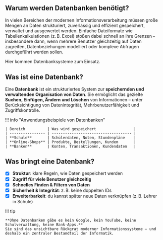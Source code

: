 ## Warum werden Datenbanken benötigt?

In vielen Bereichen der modernen Informationsverarbeitung müssen große Mengen an Daten strukturiert, zuverlässig und effizient gespeichert, verwaltet und ausgewertet werden. Einfache Dateiformate wie Tabellenkalkulationen (z. B. Excel) stoßen dabei schnell an ihre Grenzen – insbesondere dann, wenn mehrere Benutzer gleichzeitig auf Daten zugreifen, Datenbeziehungen modelliert oder komplexe Abfragen durchgeführt werden sollen.

Hier kommen Datenbanksysteme zum Einsatz.

## Was ist eine Datenbank?

Eine **Datenbank** ist ein strukturiertes System zur **speichernden und verwaltenden Organisation von Daten**. Sie ermöglicht das gezielte **Suchen, Einfügen, Ändern und Löschen** von Informationen – unter Berücksichtigung von Datenintegrität, Mehrbenutzerfähigkeit und Zugriffskontrolle.

!!! info "Anwendungsbeispiele von Datenbanken"

    | Bereich          | Was wird gespeichert                 |
    | ---------------- | ------------------------------------ |
    | **Schule**       | Schülerdaten, Noten, Stundenpläne    |
    | **Online-Shops** | Produkte, Bestellungen, Kunden       |
    | **Banken**       | Konten, Transaktionen, Kundendaten   |


## Was bringt eine Datenbank?

- [x] **Struktur**: klare Regeln, wie Daten gespeichert werden
- [x] **Zugriff für viele Benutzer gleichzeitig**
- [x] **Schnelles Finden & Filtern von Daten**
- [x] **Sicherheit & Integrität**: z. B. keine doppelten IDs
- [x] **Erweiterbarkeit**: du kannst später neue Daten verknüpfen (z. B. Lehrer in Schule)

!!! tip

    **Ohne Datenbanken gäbe es kein Google, kein YouTube, keine Schulverwaltung, keine Bank-Apps.**
    Sie sind das unsichtbare Rückgrat moderner Informationssysteme – und deshalb ein zentraler Bestandteil der Informatik.



